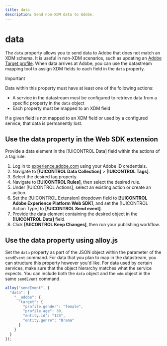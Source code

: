 ```yaml
---
title: data
description: Send non-XDM data to Adobe.
---
```

# data

The `data` property allows you to send data to Adobe that does not match an XDM schema. It is useful in non-XDM scenarios, such as updating an [Adobe Target profile](/help/edge/personalization/adobe-target/target-overview.md). When data arrives at Adobe, you can use the datastream mapping tool to assign XDM fields to each field in the `data` property.

>[!IMPORTANT]
>
>Data within this property must have at least one of the following actions:
>
>* A service in the datastream must be configured to retrieve data from a specific property in the `data` object
>* Each property must be mapped to an XDM field
>
>If a given field is not mapped to an XDM field or used by a configured service, that data is permanently lost.

## Use the data property in the Web SDK extension

Provide a data element in the [!UICONTROL Data] field within the actions of a tag rule.

1. Log in to [experience.adobe.com](https://experience.adobe.com) using your Adobe ID credentials.
1. Navigate to **[!UICONTROL Data Collection]** > **[!UICONTROL Tags]**.
1. Select the desired tag property.
1. Navigate to **[!UICONTROL Rules]**, then select the desired rule.
1. Under [!UICONTROL Actions], select an existing action or create an action.
1. Set the [!UICONTROL Extension] dropdown field to **[!UICONTROL Adobe Experience Platform Web SDK]**, and set the [!UICONTROL Action Type] to **[!UICONTROL Send event]**.
1. Provide the data element containing the desired object in the **[!UICONTROL Data]** field.
1. Click **[!UICONTROL Keep Changes]**, then run your publishing workflow.

## Use the data property using alloy.js

Set the `data` property as part of the JSON object within the parameter of the `sendEvent` command. For data that you plan to map in the datastream, you can structure this property however you'd like. For data used by certain services, make sure that the object hierarchy matches what the service expects. You can include both the `data` object and the `xdm` object in the same `sendEvent` command.

```javascript
alloy("sendEvent", {
  "data": {
    "__adobe": {
      "target": {
        "profile.gender": "female",
        "profile.age": 30,
        "entity.id": "123",
        "entity.genre": "Drama"
      }
    }
  }
});
```
